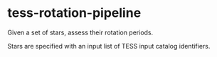 # tess-rotation-pipeline

Given a set of stars, assess their rotation periods.

Stars are specified with an input list of TESS input catalog identifiers.
